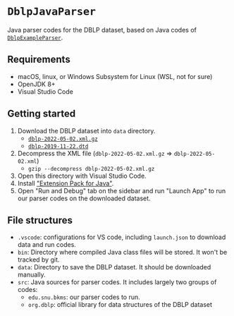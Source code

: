 # `DblpJavaParser`

Java parser codes for the DBLP dataset, based on Java codes of [`DblpExampleParser`][dblp-example-parser].

[dblp-example-parser]: https://dblp.org/faq/1474681.html

## Requirements

- macOS, linux, or Windows Subsystem for Linux (WSL, not for sure)
- OpenJDK 8+
- Visual Studio Code

## Getting started

1. Download the DBLP dataset into `data` directory.
   - [`dblp-2022-05-02.xml.gz`](https://dblp.org/xml/release/dblp-2022-05-02.xml.gz)
   - [`dblp-2019-11-22.dtd`](https://dblp.org/xml/release/dblp-2019-11-22.dtd)
2. Decompress the XML file (`dblp-2022-05-02.xml.gz` => `dblp-2022-05-02.xml`)
   - `gzip --decompress dblp-2022-05-02.xml.gz`
3. Open this directory with Visual Studio Code.
4. Install ["Extension Pack for Java"][java-extension].
5. Open "Run and Debug" tab on the sidebar and run "Launch App" to run our parser codes on the downloaded dataset.

[java-extension]: https://marketplace.visualstudio.com/items?itemName=vscjava.vscode-java-pack

## File structures

- `.vscode`: configurations for VS code, including `launch.json` to download
  data and run codes.
- `bin`: Directory where compiled Java class files will be stored. It won't
  be tracked by git.
- `data`: Directory to save the DBLP dataset. It should be downloaded manually.
- `src`: Java sources for parser codes. It includes largely two groups of codes:
  - `edu.snu.bkms`: our parser codes to run.
  - `org.dblp`: official library for data structures of the DBLP dataset
